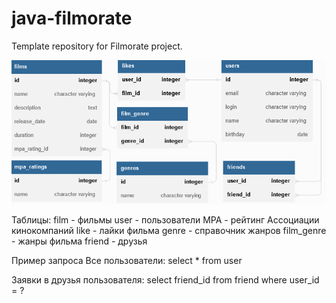 # java-filmorate
Template repository for Filmorate project.

![ER -диаграмма таблиц хранилища](/filmorate-DB%20diagram.png)

Таблицы:
film - фильмы
user - пользователи
MPA - рейтинг Ассоциации кинокомпаний
like - лайки фильма
genre - справочник жанров
film_genre - жанры фильма
friend - друзья

Пример запроса
Все пользователи:
select * from user

Заявки в друзья пользователя:
select friend_id from friend where user_id = ?